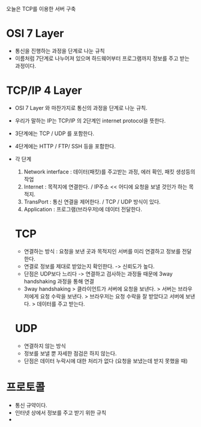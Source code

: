 오늘은 TCP를 이용한 서버 구축

# OSI 7 Layer

- 통신을 진행하는 과정을 단계로 나눈 규칙
- 이름처럼 7단계로 나누어져 있으며 하드웨어부터 프로그램까지 정보를 주고 받는 과정이다.

# TCP/IP 4 Layer

- OSI 7 Layer 와 마찬가지로 통신의 과정을 단계로 나눈 규칙.
- 우리가 말하는 IP는 TCP/IP 의 2단계인 internet protocol을 뜻한다.
- 3단계에는 TCP / UDP 를 포함한다.
- 4단계에는 HTTP / FTP/ SSH 등을 포함한다.
- 각 단계

  1. Network interface : 데이터(패킷)를 주고받는 과정, 에러 확인, 패킷 생성등의 작업
  2. Internet : 목적지에 연결한다. / IP주소 << 어디에 요청을 보낼 것인가 하는 목적지.
  3. TransPort : 통신 연결을 제어한다. / TCP / UDP 방식이 있다.
  4. Application : 프로그램(브라우저)에 데이터 전달한다.

  # TCP

  - 연결하는 방식 : 요청을 보낸 곳과 목적지인 서버를 미리 연결하고 정보를 전달한다.
  - 연결로 정보를 제대로 받았는지 확인한다. -> 신뢰도가 높다.
  - 단점은 UDP보다 느리다 -> 연결하고 검사하는 과정들 때문에 3way handshaking 과정을 통해 연결
  - 3way handshaking > 클라이언트가 서버에 요청을 보낸다. > 서버는 브라우저에게 요청 수락을 보낸다. > 브라우저는 요청 수락을 잘 받았다고 서버에 보낸다. > 데이터를 주고 받는다.

  # UDP

  - 연결하지 않는 방식
  - 정보를 보낼 뿐 자세한 점검은 하지 않는다.
  - 단점은 데이터 누락시에 대한 처리가 없다 (요청을 보냈는데 받지 못했을 때)

# 프로토콜

- 통신 규약이다.
- 인터넷 상에서 정보를 주고 받기 위한 규칙
-
